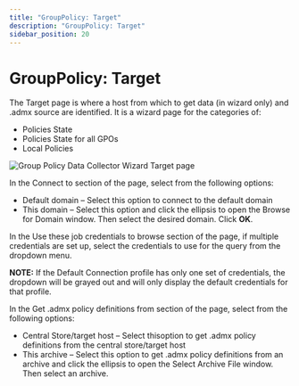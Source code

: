 ```yaml
---
title: "GroupPolicy: Target"
description: "GroupPolicy: Target"
sidebar_position: 20
---
```


# GroupPolicy: Target

The Target page is where a host from which to get data (in wizard only) and .admx source are
identified. It is a wizard page for the categories of:

- Policies State
- Policies State for all GPOs
- Local Policies

![Group Policy Data Collector Wizard Target page](/img/product_docs/accessanalyzer/11.6/admin/datacollector/grouppolicy/target.webp)

In the Connect to section of the page, select from the following options:

- Default domain – Select this option to connect to the default domain
- This domain – Select this option and click the ellipsis to open the Browse for Domain window. Then
  select the desired domain. Click **OK**.

In the Use these job credentials to browse section of the page, if multiple credentials are set up,
select the credentials to use for the query from the dropdown menu.

**NOTE:** If the Default Connection profile has only one set of credentials, the dropdown will be
grayed out and will only display the default credentials for that profile.

In the Get .admx policy definitions from section of the page, select from the following options:

- Central Store/target host – Select thisoption to get .admx policy definitions from the central
  store/target host
- This archive – Select this option to get .admx policy definitions from an archive and click the
  ellipsis to open the Select Archive File window. Then select an archive.
